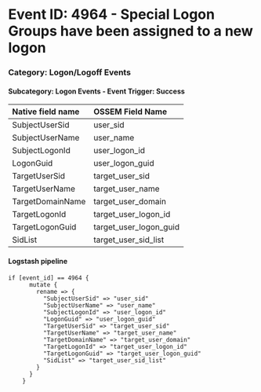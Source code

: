# Event ID: 4964 - Special Logon Groups have been assigned to a new logon
### Category: Logon/Logoff Events
#### Subcategory: Logon Events - Event Trigger: Success

|Native field name            |OSSEM Field Name                   |
|:----------------------------|:----------------------------------|
| SubjectUserSid              | user_sid                          |
| SubjectUserName             | user_name                         |
| SubjectLogonId              | user_logon_id                     |
| LogonGuid                   | user_logon_guid                   |
| TargetUserSid               | target_user_sid                   |
| TargetUserName              | target_user_name                  |
| TargetDomainName            | target_user_domain                |
| TargetLogonId               | target_user_logon_id              |
| TargetLogonGuid             | target_user_logon_guid            |
| SidList                     | target_user_sid_list              |



#### Logstash pipeline

```
if [event_id] == 4964 {
      mutate {
        rename => {
          "SubjectUserSid" => "user_sid"
          "SubjectUserName" => "user_name"
          "SubjectLogonId" => "user_logon_id"
          "LogonGuid" => "user_logon_guid"
          "TargetUserSid" => "target_user_sid"
          "TargetUserName" => "target_user_name"
          "TargetDomainName" => "target_user_domain"
          "TargetLogonId" => "target_user_logon_id"
          "TargetLogonGuid" => "target_user_logon_guid"
          "SidList" => "target_user_sid_list"
        }
      }
    }
```